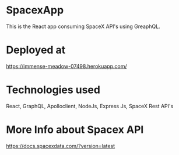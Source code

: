 # SpacexApp
This is the React app consuming SpaceX API's using GreaphQL.
# Deployed at 
https://immense-meadow-07498.herokuapp.com/
# Technologies used 
React, GraphQL, Apolloclient, NodeJs, Express Js, SpaceX Rest API's
# More Info about Spacex API
https://docs.spacexdata.com/?version=latest
